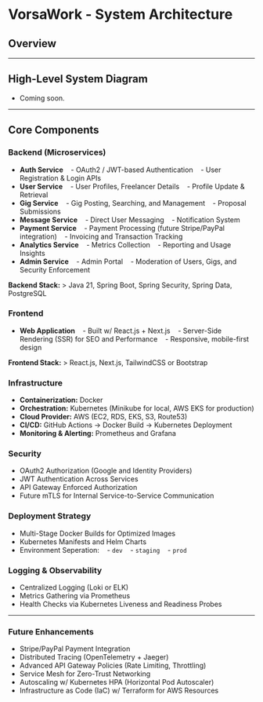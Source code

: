 # VorsaWork - System Architecture

## Overview

---

## High-Level System Diagram
- Coming soon.

---

## Core Components

### Backend (Microservices)
- **Auth Service**
&nbsp;&nbsp;&nbsp;- OAuth2 / JWT-based Authentication
&nbsp;&nbsp;&nbsp;- User Registration & Login APIs
- **User Service**
&nbsp;&nbsp;&nbsp;- User Profiles, Freelancer Details
&nbsp;&nbsp;&nbsp;- Profile Update & Retrieval
- **Gig Service**
&nbsp;&nbsp;&nbsp;- Gig Posting, Searching, and Management
&nbsp;&nbsp;&nbsp;- Proposal Submissions
- **Message Service**
&nbsp;&nbsp;&nbsp;- Direct User Messaging
&nbsp;&nbsp;&nbsp;- Notification System
- **Payment Service**
&nbsp;&nbsp;&nbsp;- Payment Processing (future Stripe/PayPal integration)
&nbsp;&nbsp;&nbsp;- Invoicing and Transaction Tracking
- **Analytics Service**
&nbsp;&nbsp;&nbsp;- Metrics Collection
&nbsp;&nbsp;&nbsp;- Reporting and Usage Insights
- **Admin Service**
&nbsp;&nbsp;&nbsp;- Admin Portal
&nbsp;&nbsp;&nbsp;- Moderation of Users, Gigs, and Security Enforcement

**Backend Stack:** > Java 21, Spring Boot, Spring Security, Spring Data, PostgreSQL

### Frontend
- **Web Application**
&nbsp;&nbsp;&nbsp;- Built w/ React.js + Next.js
&nbsp;&nbsp;&nbsp;- Server-Side Rendering (SSR) for SEO and Performance
&nbsp;&nbsp;&nbsp;- Responsive, mobile-first design

**Frontend Stack:** > React.js, Next.js, TailwindCSS or Bootstrap

### Infrastructure
- **Containerization:** Docker
- **Orchestration:** Kubernetes (Minikube for local, AWS EKS for production)
- **Cloud Provider:** AWS (EC2, RDS, EKS, S3, Route53)
- **CI/CD:** GitHub Actions -> Docker Build -> Kubernetes Deployment
- **Monitoring & Alerting:** Prometheus and Grafana

### Security
- OAuth2 Authorization (Google and Identity Providers)
- JWT Authentication Across Services
- API Gateway Enforced Authorization
- Future mTLS for Internal Service-to-Service Communication

### Deployment Strategy
- Multi-Stage Docker Builds for Optimized Images
- Kubernetes Manifests and Helm Charts
- Environment Seperation:
&nbsp;&nbsp;&nbsp;- `dev`
&nbsp;&nbsp;&nbsp;- `staging`
&nbsp;&nbsp;&nbsp;- `prod`

### Logging & Observability
- Centralized Logging (Loki or ELK)
- Metrics Gathering via Prometheus
- Health Checks via Kubernetes Liveness and Readiness Probes

---

### Future Enhancements
- Stripe/PayPal Payment Integration
- Distributed Tracing (OpenTelemetry + Jaeger)
- Advanced API Gateway Policies (Rate Limiting, Throttling)
- Service Mesh for Zero-Trust Networking
- Autoscaling w/ Kubernetes HPA (Horizontal Pod Autoscaler)
- Infrastructure as Code (IaC) w/ Terraform for AWS Resources